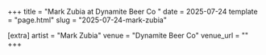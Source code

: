 +++
title = "Mark Zubia at Dynamite Beer Co "
date = 2025-07-24
template = "page.html"
slug = "2025-07-24-mark-zubia"

[extra]
artist = "Mark Zubia"
venue = "Dynamite Beer Co"
venue_url = ""
+++
